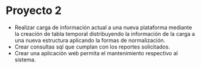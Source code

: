 # Proyecto 2

* Realizar carga de información actual a una nueva plataforma mediante la creación de tabla temporal distribuyendo la información de la carga a una nueva estructura aplicando la formas de normalización.
* Crear consultas sql que cumplan con los reportes solicitados.
* Crear una aplicación web permita el mantenimiento respectivo al sistema.

